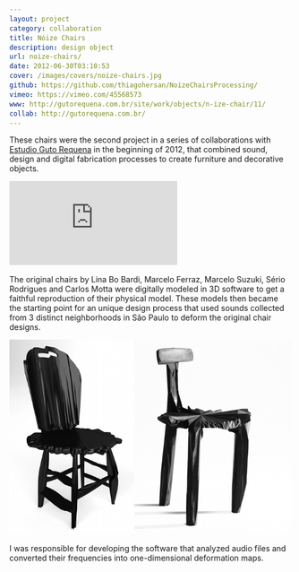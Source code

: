 ```yaml
---
layout: project
category: collaboration
title: Nóize Chairs
description: design object
url: noize-chairs/
date: 2012-06-30T03:10:53
cover: /images/covers/noize-chairs.jpg
github: https://github.com/thiagohersan/NoizeChairsProcessing/
vimeo: https://vimeo.com/45568573
www: http://gutorequena.com.br/site/work/objects/n-ize-chair/11/
collab: http://gutorequena.com.br/
---
```

These chairs were the second project in a series of collaborations with [Estudio Guto Requena](http://www.gutorequena.com.br/) in the beginning of 2012, that combined sound, design and digital fabrication processes to create furniture and decorative objects. 

<div class="video-wrapper video-wrapper-16x9">
    <iframe src="http://player.vimeo.com/video/45568573" frameborder="0" webkitAllowFullScreen mozallowfullscreen allowFullScreen></iframe>
</div>

The original chairs by Lina Bo Bardi, Marcelo Ferraz, Marcelo Suzuki, Sério Rodrigues and Carlos Motta were digitally modeled in 3D software to get a faithful reproduction of their physical model. These models then became the starting point for an unique design process that used sounds collected from 3 distinct neighborhoods in São Paulo to deform the original chair designs.

![](/images/projects/noize-chairs/NoizeChairs2.jpg)

I was responsible for developing the software that analyzed audio files and converted their frequencies into one-dimensional deformation maps.
